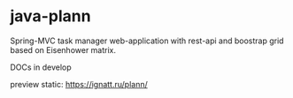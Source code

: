 # java-plann
Spring-MVC task manager web-application with rest-api and boostrap grid based on Eisenhower matrix.

DOCs in develop

preview static: https://ignatt.ru/plann/

